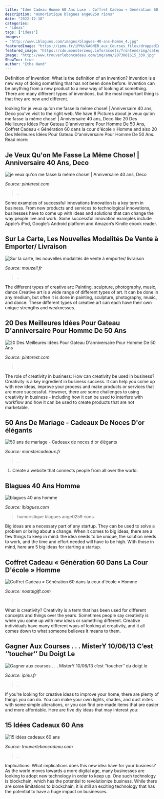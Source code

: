 ```yaml
---
title: "Idée Cadeau Homme 60 Ans Luxe : Coffret Cadeau « Génération 60 Dans La Cour D&#039;école » Homme"
description: "Humoristique blagues ange0259 rions"
date: "2022-12-18"
categories:
- "ideas"
tags: ["ideas"]
images:
- "http://www.iblagues.com/images/blagues-40-ans-homme_4.jpg"
featuredImage: "https://ipmu.fr/iPMU/GAGNER_aux_Courses_files/droppedImage_13.jpg"
featured_image: "https://cdn.monsterzeug.info/assets/frontend/img/categories/182.jpg"
image: "http://www.trouverleboncadeau.com/img/ama/2873881615_330.jpg"
ShowToc: true
author: "Etha Hand"
---
```



Definition of Invention: What is the definition of an invention?
Invention is a new way of doing something that has not been done before. Invention can be anything from a new product to a new way of looking at something. There are many different types of inventions, but the most important thing is that they are new and different.

	

		
looking for je veux qu&#039;on me fasse la même chose! | Anniversaire 40 ans, Deco you've visit to the right web. We have 8 Pictures about je veux qu&#039;on me fasse la même chose! | Anniversaire 40 ans, Deco like 20 Des Meilleures Idées Pour Gateau D&#039;anniversaire Pour Homme De 50 Ans, Coffret Cadeau « Génération 60 dans la cour d&#039;école » Homme and also 20 Des Meilleures Idées Pour Gateau D&#039;anniversaire Pour Homme De 50 Ans. Read more:
		
    
## Je Veux Qu&#039;on Me Fasse La Même Chose! | Anniversaire 40 Ans, Deco

<img loading=lazy src="https://i.pinimg.com/736x/ac/49/8b/ac498b5a94ef8b32b404a6d295e6f23a--anniversaire-diy-romane.jpg" onerror="this.onerror=null;this.src='https://tse1.mm.bing.net/th?id=OIP.2UrRMOoqwmjqeB9XCTWvZAHaJ4&amp;pid=15.1';" alt="je veux qu&#039;on me fasse la même chose! | Anniversaire 40 ans, Deco">

_Source: pinterest.com_

>. 

	

Some examples of successful innovations
Innovation is a key term in business. From new products and services to technological innovations, businesses have to come up with ideas and solutions that can change the way people live and work. Some successful innovation examples include Apple’s iPod, Google’s Android platform and Amazon’s Kindle ebook reader.

    
## Sur La Carte, Les Nouvelles Modalités De Vente à Emporter/ Livraison

<img loading=lazy src="https://www.mouzeil.fr/fileadmin/user_upload/2020-carte-producteurs.png" onerror="this.onerror=null;this.src='https://tse1.mm.bing.net/th?id=OIP.ME2D6nkApNv_SYRkn44qJQHaDh&amp;pid=15.1';" alt="Sur la carte, les nouvelles modalités de vente à emporter/ livraison">

_Source: mouzeil.fr_

>. 

	

The different types of creative art: Painting, sculpture, photography, music, dance
Creative art is a wide range of different types of art. It can be done in any medium, but often it is done in painting, sculpture, photography, music, and dance. These different types of creative art can each have their own unique strengths and weaknesses.

    
## 20 Des Meilleures Idées Pour Gateau D&#039;anniversaire Pour Homme De 50 Ans

<img loading=lazy src="https://i.pinimg.com/736x/69/ae/fd/69aefdbe649da4625db11208c64d674c.jpg" onerror="this.onerror=null;this.src='https://tse1.mm.bing.net/th?id=OIP.AK4AmVGGmG2U2lBBhVfVWQHaFm&amp;pid=15.1';" alt="20 Des Meilleures Idées Pour Gateau D&#039;anniversaire Pour Homme De 50 Ans">

_Source: pinterest.com_

>. 

	

The role of creativity in business: How can creativity be used in business?
Creativity is a key ingredient in business success. It can help you come up with new ideas, improve your process and make products or services that are more successful. However, there are some challenges to using creativity in business - including how it can be used to interfere with workflow and how it can be used to create products that are not marketable.

    
## 50 Ans De Mariage - Cadeaux De Noces D&#039;or élégants

<img loading=lazy src="https://cdn.monsterzeug.info/assets/frontend/img/categories/182.jpg" onerror="this.onerror=null;this.src='https://tse3.mm.bing.net/th?id=OIP.et56PGtYPuMRDp2ah04jvAHaDt&amp;pid=15.1';" alt="50 ans de mariage - Cadeaux de noces d&#039;or élégants">

_Source: monstercadeaux.fr_

>. 

	

1. Create a website that connects people from all over the world.

    
## Blagues 40 Ans Homme

<img loading=lazy src="http://www.iblagues.com/images/blagues-40-ans-homme_4.jpg" onerror="this.onerror=null;this.src='https://tse3.mm.bing.net/th?id=OIP.9ISmkYFVEbiYvv2Ia2VKAwAAAA&amp;pid=15.1';" alt="blagues 40 ans homme">

_Source: iblagues.com_

>humoristique blagues ange0259 rions. 

	

Big ideas are a necessary part of any startup. They can be used to solve a problem or bring about a change. When it comes to big ideas, there are a few things to keep in mind: the idea needs to be unique, the solution needs to work, and the time and effort needed will have to be high. With those in mind, here are 5 big ideas for starting a startup.

    
## Coffret Cadeau « Génération 60 Dans La Cour D&#039;école » Homme

<img loading=lazy src="https://www.nostalgift.com/wp-content/uploads/2015/11/coffret-cadeau-homme-60-4.jpg" onerror="this.onerror=null;this.src='https://tse3.mm.bing.net/th?id=OIP.RxfWSzSxg_wi18A1VPo48wHaHa&amp;pid=15.1';" alt="Coffret Cadeau « Génération 60 dans la cour d&#039;école » Homme">

_Source: nostalgift.com_

>. 

	

What is creativity?
Creativity is a term that has been used for different concepts and things over the years. Sometimes people say creativity is when you come up with new ideas or something different. Creative individuals have many different ways of looking at creativity, and it all comes down to what someone believes it means to them.

    
## Gagner Aux Courses . . . MisterY 10/06/13 C’est ‘‘toucher’’ Du Doigt Le

<img loading=lazy src="https://ipmu.fr/iPMU/GAGNER_aux_Courses_files/droppedImage_13.jpg" onerror="this.onerror=null;this.src='https://tse2.mm.bing.net/th?id=OIP.tlk6huxFcSkEw777JCiwnAHaEW&amp;pid=15.1';" alt="Gagner aux courses . . . MisterY 10/06/13 c’est ‘‘toucher’’ du doigt le">

_Source: ipmu.fr_

>. 

	

If you're looking for creative ideas to improve your home, there are plenty of things you can do. You can make your own lights, shades, and dust mites with some simple alterations, or you can find pre-made items that are easier and more affordable. Here are five diy ideas that may interest you: 

    
## 15 Idées Cadeaux 60 Ans

<img loading=lazy src="http://www.trouverleboncadeau.com/img/ama/2873881615_330.jpg" onerror="this.onerror=null;this.src='https://tse2.mm.bing.net/th?id=OIP.kTr1Hr39GwaQKCSyMyRj2wHaKO&amp;pid=15.1';" alt="15 idées cadeaux 60 ans">

_Source: trouverleboncadeau.com_

>. 

	

Implications: What implications does this new idea have for your business?
As the world moves towards a more digital age, many businesses are looking to adopt new technology in order to keep up. One such technology is blockchain, which has the potential to revolutionize business. While there are some limitations to blockchain, it is still an exciting technology that has the potential to have a huge impact on businesses.

